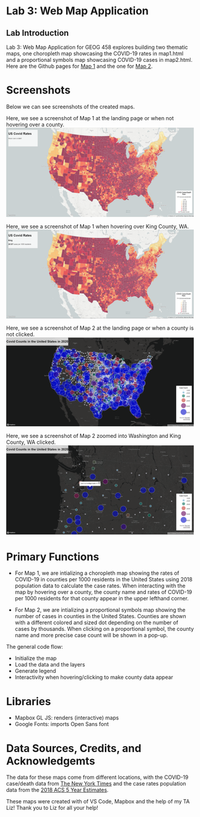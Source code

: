 # Lab 3: Web Map Application

## Lab Introduction
Lab 3: Web Map Application for GEOG 458 explores building two thematic maps, one choropleth map showcasing the COVID-19 rates in map1.html and a proportional symbols map showcasing COVID-19 cases in map2.html. Here are the Github pages for [Map 1](https://abich1.github.io/covid-rates-and-cases/map1.html) and the one for [Map 2](https://abich1.github.io/covid-rates-and-cases/map2.html). 

# Screenshots
Below we can see screenshots of the created maps.

Here, we see a screenshot of Map 1 at the landing page or when not hovering over a county.
![Choropleth map of the United States showing COVID-19 rates](img/map1.png)

Here, we see a screenshot of Map 1 when hovering over King County, WA.
![Choropleth map of the United States showing COVID-19 rates, hovering over King County, WA](img/map1hov.png)

Here, we see a screenshot of Map 2 at the landing page or when a county is not clicked.
![Proportional symbols map of the United States showing COVID-19 counts](img/map2.png)

Here, we see a screenshot of Map 2 zoomed into Washington and King County, WA clicked.
![Proportional symbols map of the United States showing COVID-19 counts, clicking on King County, WA](img/map2click.png)

# Primary Functions

* For Map 1, we are intializing a choropleth map showing the rates of COVID-19 in counties per 1000 residents in the United States using 2018 population data to calculate the case rates. When interacting with the map by hovering over a county, the county name and rates of COVID-19 per 1000 residents for that county appear in the upper lefthand corner.

* For Map 2, we are intializing a proportional symbols map showing the number of cases in counties in the United States. Counties are shown with a different colored and sized dot depending on the number of cases by thousands. When clicking on a proportional symbol, the county name and more precise case count will be shown in a pop-up.

The general code flow: 

* Initialize the map
* Load the data and the layers
* Generate legend
* Interactivity when hovering/clicking to make county data appear

# Libraries

* Mapbox GL JS: renders (interactive) maps
* Google Fonts: imports Open Sans font

# Data Sources, Credits, and Acknowledgemts
The data for these maps come from different locations, with the COVID-19 case/death data from [The New York Times](https://github.com/nytimes/covid-19-data/blob/43d32dde2f87bd4dafbb7d23f5d9e878124018b8/live/us-counties.csv) and the case rates population data from the [2018 ACS 5 Year Estimates](https://data.census.gov/cedsci/table?g=0100000US.050000&d=ACS%205-Year%20Estimates%20Data%20Profiles&tid=ACSDP5Y2018.DP05&hidePreview=true).

These maps were created with of VS Code, Mapbox and the help of my TA Liz! Thank you to Liz for all your help!
